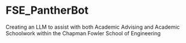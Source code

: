 # FSE_PantherBot
Creating an LLM to assist with both Academic Advising and Academic Schoolwork within the Chapman Fowler School of Engineering
